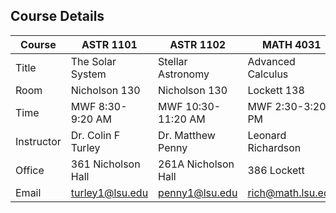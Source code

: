 ## Course Details

| Course      | ASTR 1101                | ASTR 1102                | MATH 4031               | MATH 4058               | MATH 4325               |
|-------------|-------------------------|-------------------------|------------------------|------------------------|------------------------|
| Title       | The Solar System        | Stellar Astronomy       | Advanced Calculus      | Stochastic Processes   | Fourier Transforms     |
| Room        | Nicholson 130          | Nicholson 130          | Lockett 138           | Lockett 130           | Lockett 119           |
| Time        | MWF 8:30-9:20 AM       | MWF 10:30-11:20 AM     | MWF 2:30-3:20 PM      | TTh 9:00-10:20 AM     | TTh 1:30-2:50 PM      |
| Instructor  | Dr. Colin F Turley     | Dr. Matthew Penny      | Leonard Richardson    | Padma Sundar          | Daniel Massatt        |
| Office      | 361 Nicholson Hall     | 261A Nicholson Hall    | 386 Lockett          | 316 Lockett          | 344 Lockett          |
| Email       | turley1@lsu.edu        | penny1@lsu.edu         | rich@math.lsu.edu     | psundar@lsu.edu       | dmassatt@lsu.edu      |
